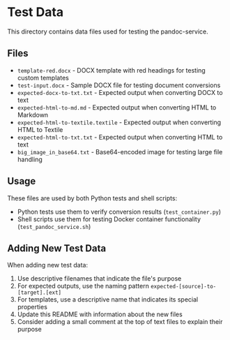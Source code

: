# Test Data

This directory contains data files used for testing the pandoc-service.

## Files

- `template-red.docx` - DOCX template with red headings for testing custom templates
- `test-input.docx` - Sample DOCX file for testing document conversions
- `expected-docx-to-txt.txt` - Expected output when converting DOCX to text
- `expected-html-to-md.md` - Expected output when converting HTML to Markdown
- `expected-html-to-textile.textile` - Expected output when converting HTML to Textile
- `expected-html-to-txt.txt` - Expected output when converting HTML to text
- `big_image_in_base64.txt` - Base64-encoded image for testing large file handling

## Usage

These files are used by both Python tests and shell scripts:

- Python tests use them to verify conversion results (`test_container.py`)
- Shell scripts use them for testing Docker container functionality (`test_pandoc_service.sh`)

## Adding New Test Data

When adding new test data:

1. Use descriptive filenames that indicate the file's purpose
2. For expected outputs, use the naming pattern `expected-[source]-to-[target].[ext]`
3. For templates, use a descriptive name that indicates its special properties
4. Update this README with information about the new files
5. Consider adding a small comment at the top of text files to explain their purpose
